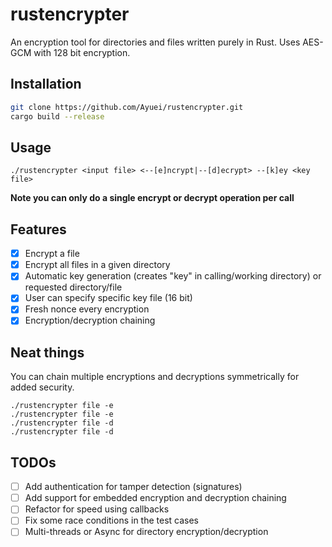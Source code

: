 # rustencrypter
An encryption tool for directories and files written purely in Rust. Uses AES-GCM with 128 bit encryption. 

## Installation
```bash
git clone https://github.com/Ayuei/rustencrypter.git
cargo build --release
```

## Usage
```
./rustencrypter <input file> <--[e]ncrypt|--[d]ecrypt> --[k]ey <key file>
```

**Note you can only do a single encrypt or decrypt operation per call**

## Features
- [x] Encrypt a file
- [x] Encrypt all files in a given directory
- [x] Automatic key generation (creates "key" in calling/working directory) or requested directory/file
- [x] User can specify specific key file (16 bit)
- [x] Fresh nonce every encryption
- [x] Encryption/decryption chaining

## Neat things
You can chain multiple encryptions and decryptions symmetrically for added security.
```
./rustencrypter file -e
./rustencrypter file -e
./rustencrypter file -d
./rustencrypter file -d
```

## TODOs
- [ ] Add authentication for tamper detection (signatures)
- [ ] Add support for embedded encryption and decryption chaining
- [ ] Refactor for speed using callbacks
- [ ] Fix some race conditions in the test cases
- [ ] Multi-threads or Async for directory encryption/decryption

